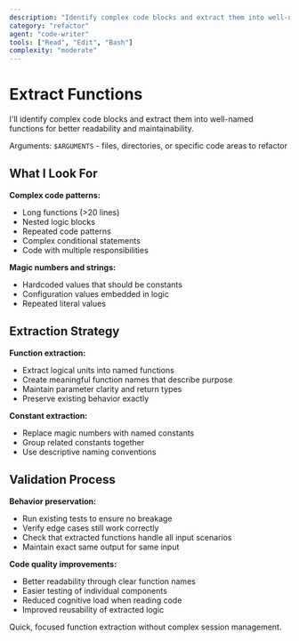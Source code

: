 ```yaml
---
description: "Identify complex code blocks and extract them into well-named functions for better readability"
category: "refactor"
agent: "code-writer"
tools: ["Read", "Edit", "Bash"]
complexity: "moderate"
---
```


# Extract Functions

I'll identify complex code blocks and extract them into well-named functions for better readability and maintainability.

Arguments: `$ARGUMENTS` - files, directories, or specific code areas to refactor

## What I Look For

**Complex code patterns:**
- Long functions (>20 lines)
- Nested logic blocks
- Repeated code patterns
- Complex conditional statements
- Code with multiple responsibilities

**Magic numbers and strings:**
- Hardcoded values that should be constants
- Configuration values embedded in logic
- Repeated literal values

## Extraction Strategy

**Function extraction:**
- Extract logical units into named functions
- Create meaningful function names that describe purpose
- Maintain parameter clarity and return types
- Preserve existing behavior exactly

**Constant extraction:**
- Replace magic numbers with named constants
- Group related constants together
- Use descriptive naming conventions

## Validation Process

**Behavior preservation:**
- Run existing tests to ensure no breakage
- Verify edge cases still work correctly
- Check that extracted functions handle all input scenarios
- Maintain exact same output for same input

**Code quality improvements:**
- Better readability through clear function names
- Easier testing of individual components
- Reduced cognitive load when reading code
- Improved reusability of extracted logic

Quick, focused function extraction without complex session management.